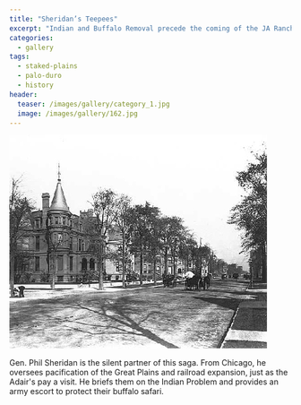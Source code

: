 ```yaml
---
title: "Sheridan’s Teepees"
excerpt: "Indian and Buffalo Removal precede the coming of the JA Ranch & the Open Range"
categories:
  - gallery
tags:
  - staked-plains
  - palo-duro
  - history 
header:
  teaser: /images/gallery/category_1.jpg
  image: /images/gallery/162.jpg
---
```

![162](/images/gallery/162.jpg)

Gen. Phil Sheridan is the silent partner of this saga. From Chicago, he oversees pacification of the Great Plains and railroad expansion, just as the Adair's pay a visit. He briefs them on the Indian Problem and provides an army escort to protect their buffalo safari.
